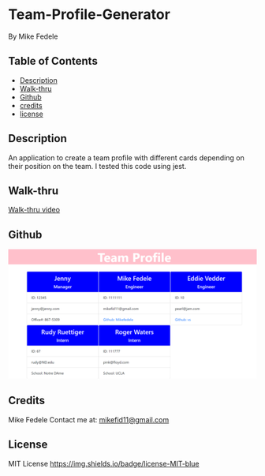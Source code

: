 # Team-Profile-Generator
By Mike Fedele

## Table of Contents 

- [Description](#description)
- [Walk-thru](#Walk-thru)
- [Github](#screenshot)
- [credits](#credits)
- [license](#license)

## Description

An application to create a team profile with different cards depending on their position on the team. I tested this code using jest. 


## Walk-thru
[Walk-thru video](https://watch.screencastify.com/v/r9uE6GokwyC4Xqnh4koI)

## Github

![screenshot](dist/screenshot.png)
   

## Credits
Mike Fedele
Contact me at: mikefid11@gmail.com

## License
MIT License    https://img.shields.io/badge/license-MIT-blue